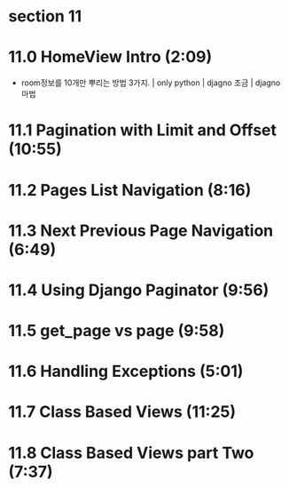 # section 11

# 11.0 HomeView Intro (2:09)

- room정보를 10개만 뿌리는 방법 3가지. | only python | djagno 조금 | djagno 마법

# 11.1 Pagination with Limit and Offset (10:55)

# 11.2 Pages List Navigation (8:16)

# 11.3 Next Previous Page Navigation (6:49)

# 11.4 Using Django Paginator (9:56)

# 11.5 get_page vs page (9:58)

# 11.6 Handling Exceptions (5:01)

# 11.7 Class Based Views (11:25)

# 11.8 Class Based Views part Two (7:37)

